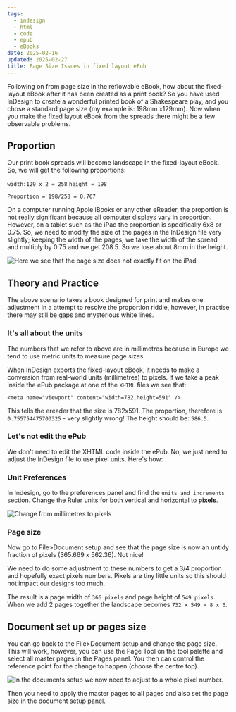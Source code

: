 ```yaml
---
tags:
  - indesign
  - html
  - code
  - epub
  - eBooks
date: 2025-02-16
updated: 2025-02-27
title: Page Size Issues in fixed layout ePub
---
```


Following on from page size in the reflowable eBook, how about the fixed-layout eBook after it has been created as a print book? So you have used InDesign to create a wonderful printed book of a Shakespeare play, and you chose a standard page size (my example is: 198mm x129mm). Now when you make the fixed layout eBook from the spreads there might be a few observable problems.
## Proportion

Our print book spreads will become landscape in the fixed-layout eBook. So, we will get the following proportions:

`width:129 x 2 = 258`
`height = 198`

`Proportion = 198/258 = 0.767`

On a computer running Apple iBooks or any other eReader, the proportion is
not really significant because all computer displays vary in proportion. However, on a tablet such as the iPad the proportion is specifically 6x8 or 0.75. So, we need to modify the size of the pages in the InDesign file very slightly; keeping the width of the pages, we take the width of the spread and multiply by 0.75 and we get 208.5. So we lose about 8mm in the height.

![Here we see that the page size does not exactly fit on the iPad](ipad_edgerevealed.jpg)

## Theory and Practice

The above scenario takes a book designed for print and makes one adjustment in a attempt to resolve the proportion riddle, however, in practise there may still be gaps and mysterious white lines.

### It's all about the units

The numbers that we refer to above are in millimetres because in Europe we tend to use metric units to measure page sizes.

When InDesign exports the fixed-layout eBook, it needs to make a conversion from real-world units (millimetres) to pixels. If we take a peak inside the ePub package at one of the `XHTML` files we see that:

`<meta name="viewport" content="width=782,height=591" />`

This tells the ereader that the size is 782x591. The proportion, therefore is `0.755754475703325` - very slightly wrong! The height should be: `586.5`.

### Let's not edit the ePub

We don't need to edit the XHTML code inside the ePub. No, we just need to adjust the InDesign file to use pixel units. Here's how:
### Unit Preferences

In Indesign, go to the preferences panel and find the `units and increments` section. Change the Ruler units for both vertical and horizontal to **pixels**.

![Change from millimetres to pixels](changetheunitstopixels.png)

### Page size

Now go to File>Document setup and see that the page size is now an untidy fraction of pixels (365.669 x 562.36). Not nice!

We need to do some adjustment to these numbers to get a 3/4 proportion and hopefully exact pixels numbers. Pixels are tiny little units so this should not impact our designs too much.

The result is a page width of `366 pixels` and page height of `549 pixels`. When we add 2 pages together the landscape becomes `732 x 549 = 8 x 6`.

## Document set up or pages size

You can go back to the File>Document setup and change the page size. This will work, however, you can use the Page Tool on the tool palette and select all master pages in the Pages panel. You then can control the reference point for the change to happen (choose the centre top).

![In the documents setup we now need to adjust to a whole pixel number.](documentsetup.png)

Then you need to apply the master pages to all pages and also set the page size in the document setup panel.